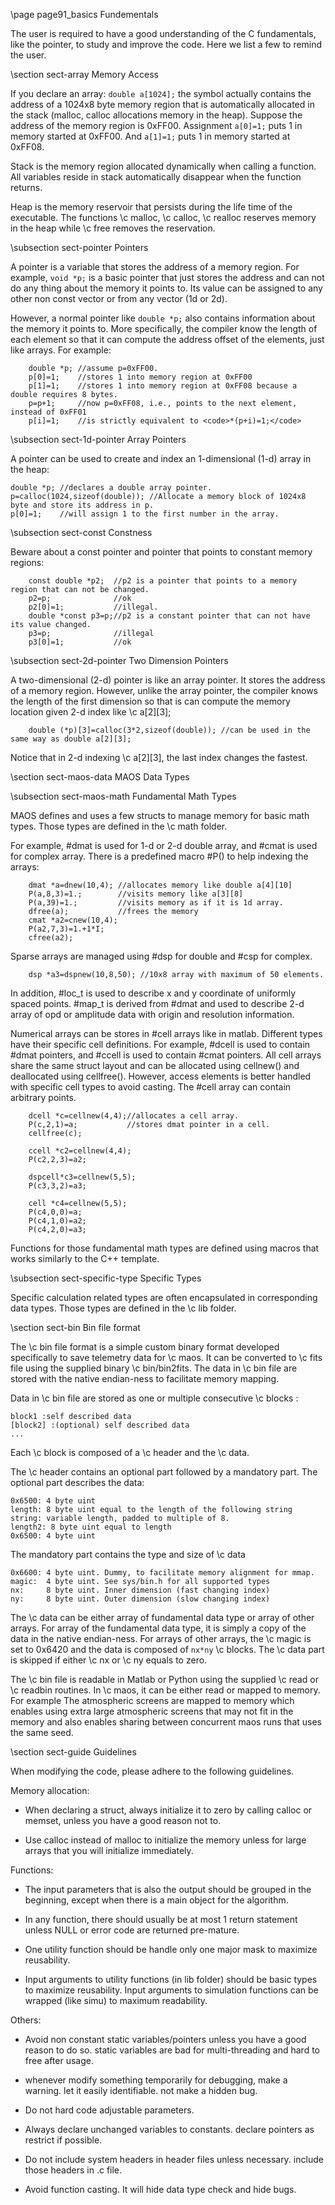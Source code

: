 \page page91_basics Fundementals

The user is required to have a good understanding of the C fundamentals, like
the pointer, to study and improve the code. Here we list a few to remind the
user. 

\section sect-array Memory Access

If you declare an array: <code>double a[1024];</code> the symbol actually
contains the address of a 1024x8 byte memory region that is automatically
allocated in the stack (malloc, calloc allocations memory in the
heap). Suppose the address of the memory region is 0xFF00. Assignment
<code>a[0]=1;</code> puts 1 in memory started at 0xFF00. And <code>a[1]=1;</code>
puts 1 in memory started at 0xFF08.

Stack is the memory region allocated dynamically when calling a function. All
variables reside in stack automatically disappear when the function returns.

Heap is the memory reservoir that persists during the life time of the
executable. The functions \c malloc, \c calloc, \c realloc reserves memory in
the heap while \c free removes the reservation.

\subsection sect-pointer Pointers 

A pointer is a variable that stores the address of a memory region. For
example, <code>void *p;</code> is a basic pointer that just stores the
address and can not do any thing about the memory it points to. Its value can
be assigned to any other non const vector or from any vector (1d or 2d).

However, a normal pointer like <code>double *p;</code> also contains
information about the memory it points to. More specifically, the compiler
know the length of each element so that it can compute the address offset of
the elements, just like arrays. For example: 
```
    double *p; //assume p=0xFF00.
    p[0]=1;    //stores 1 into memory region at 0xFF00
    p[1]=1;    //stores 1 into memory region at 0xFF08 because a double requires 8 bytes.
    p=p+1;     //now p=0xFF08, i.e., points to the next element, instead of 0xFF01 
    p[i]=1;    //is strictly equivalent to <code>*(p+i)=1;</code> 
```
\subsection sect-1d-pointer Array Pointers

A pointer can be used to create and index an 1-dimensional (1-d) array in the heap:

    double *p; //declares a double array pointer.
    p=calloc(1024,sizeof(double)); //Allocate a memory block of 1024x8 byte and store its address in p.
    p[0]=1;    //will assign 1 to the first number in the array.
    
\subsection sect-const Constness

Beware about a const pointer and pointer that points to constant memory
regions:
```
    const double *p2;  //p2 is a pointer that points to a memory region that can not be changed. 
    p2=p;              //ok
    p2[0]=1;           //illegal.
    double *const p3=p;//p2 is a constant pointer that can not have its value changed. 
    p3=p;              //illegal
    p3[0]=1;           //ok
```
\subsection sect-2d-pointer Two Dimension Pointers 

A two-dimensional (2-d) pointer is like an array pointer. It stores the
address of a memory region. However, unlike the array pointer, the compiler
knows the length of the first dimension so that is can compute the memory location
given 2-d index like \c a[2][3]; 
```
    double (*p)[3]=calloc(3*2,sizeof(double)); //can be used in the same way as double a[2][3];
```
Notice that in 2-d indexing \c a[2][3], the last index changes the fastest.   

\section sect-maos-data MAOS Data Types

\subsection sect-maos-math Fundamental Math Types

MAOS defines and uses a few structs to manage memory for basic math
types. Those types are defined in the \c math folder.

For example, #dmat is used for 1-d or 2-d double array, and #cmat is
used for complex array. There is a predefined macro #P() to help indexing the
arrays:
```
    dmat *a=dnew(10,4); //allocates memory like double a[4][10]
    P(a,8,3)=1.;        //visits memory like a[3][8]
    P(a,39)=1.;         //visits memory as if it is 1d array.
    dfree(a);           //frees the memory
    cmat *a2=cnew(10,4);
    P(a2,7,3)=1.+1*I;
    cfree(a2);
```
Sparse arrays are managed using #dsp for double and #csp for complex.
```
    dsp *a3=dspnew(10,8,50); //10x8 array with maximum of 50 elements.
```
In addition, #loc_t is used to describe x and y coordinate of uniformly
spaced points. #map_t is derived from #dmat and used to describe 2-d array
of opd or amplitude data with origin and resolution information.

Numerical arrays can be stores in #cell arrays like in matlab. Different
types have their specific cell definitions. For example, #dcell is used to
contain #dmat pointers, and #ccell is used to contain #cmat pointers. All
cell arrays share the same struct layout and can be allocated using
cellnew() and deallocated using cellfree(). However, access elements is
better handled with specific cell types to avoid casting. The #cell array can
contain arbitrary points.
```
    dcell *c=cellnew(4,4);//allocates a cell array.
    P(c,2,1)=a;           //stores dmat pointer in a cell.
    cellfree(c);

    ccell *c2=cellnew(4,4);
    P(c2,2,3)=a2;
    
    dspcell*c3=cellnew(5,5);
    P(c3,3,2)=a3;
    
    cell *c4=cellnew(5,5);
    P(c4,0,0)=a;
    P(c4,1,0)=a2;
    P(c4,2,0)=a3;
```

Functions for those fundamental math types are defined using macros that works similarly to the C++ template.

\subsection sect-specific-type Specific Types

Specific calculation related types are often encapsulated in corresponding data types. Those types are defined in the \c lib folder. 

\section sect-bin   Bin file format

The \c bin file format is a simple custom binary format developed specifically to save telemetry data for \c maos. 
It can be converted to \c fits file using the supplied binary \c bin/bin2fits. 
The data in \c bin file are stored with the native endian-ness to facilitate memory mapping. 

Data in \c bin file are stored as one or multiple consecutive \c blocks :
```
block1 :self described data
[block2] :(optional) self described data
...
```

Each \c block is composed of a \c header and the \c data. 

The \c header contains an optional part followed by a mandatory part. The optional part describes the data:

```
0x6500: 4 byte uint
length: 8 byte uint equal to the length of the following string
string: variable length, padded to multiple of 8.
length2: 8 byte uint equal to length
0x6500: 4 byte uint
```

The mandatory part contains the type and size of \c data
```
0x6600: 4 byte uint. Dummy, to facilitate memory alignment for mmap.
magic:  4 byte uint. See sys/bin.h for all supported types
nx:     8 byte uint. Inner dimension (fast changing index)
ny:     8 byte uint. Outer dimension (slow changing index)
```

The \c data can be either array of fundamental data type or array of other arrays. 
For array of the fundamental data type, it is simply a copy of the data in the native endian-ness. 
For arrays of other arrays, the \c magic is set to 0x6420 and the data is composed of `nx*ny` \c blocks. 
The \c data part is skipped if either \c nx or \c ny equals to zero.

The \c bin file is readable in Matlab or Python using the supplied \c read or \c readbin routines. In \c maos, it can be either read or mapped to memory. 
For example The atmospheric screens are mapped to memory which enables using extra large atmospheric screens that may not fit in the memory 
and also enables sharing between concurrent maos runs that uses the same seed. 

\section sect-guide Guidelines

When modifying the code, please adhere to the following guidelines.

Memory allocation:

- When declaring a struct, always initialize it to zero by calling calloc or
memset, unless you have a good reason not to.

- Use calloc instead of malloc to initialize the memory unless for large
arrays that you will initialize immediately.

Functions:
    
- The input parameters that is also the output should be grouped in the
beginning, except when there is a main object for the algorithm.

- In any function, there should usually be at most 1 return statement unless
NULL or error code are returned pre-mature.

- One utility function should be handle only one major mask to maximize
reusability.

- Input arguments to utility functions (in lib folder) should be basic types
to maximize reusability. Input arguments to simulation functions can be
wrapped (like simu) to maximum readability.

Others:

- Avoid non constant static variables/pointers unless you have a good reason
to do so. static variables are bad for multi-threading and hard to free
after usage.

- whenever modify something temporarily for debugging, make a warning. let
it easily identifiable. not make a hidden bug.

- Do not hard code adjustable parameters.

- Always declare unchanged variables to constants. declare pointers as
restrict if possible.

- Do not include system headers in header files unless necessary. include
those headers in .c file. 

- Avoid function casting. It will hide data type check and hide bugs.

